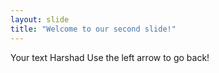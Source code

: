 ```yaml
---
layout: slide
title: "Welcome to our second slide!"
---
```

Your text Harshad
Use the left arrow to go back!
